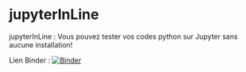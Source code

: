 # jupyterInLine
jupyterInLine : Vous pouvez tester vos codes python sur Jupyter sans aucune installation!

Lien Binder :
[![Binder](https://mybinder.org/badge_logo.svg)](https://mybinder.org/v2/gh/glaporte60/jupyterInLine/HEAD)
